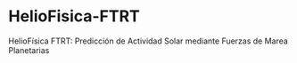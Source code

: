 # HelioFisica-FTRT
HelioFísica FTRT: Predicción de Actividad Solar mediante Fuerzas de Marea Planetarias
